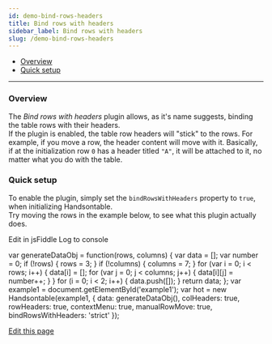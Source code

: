```yaml
---
id: demo-bind-rows-headers
title: Bind rows with headers
sidebar_label: Bind rows with headers
slug: /demo-bind-rows-headers
---
```


*   [Overview](#overview)
*   [Quick setup](#setup)

* * *

### Overview

The _Bind rows with headers_ plugin allows, as it's name suggests, binding the table rows with their headers.  
If the plugin is enabled, the table row headers will "stick" to the rows. For example, if you move a row, the header content will move with it. Basically, if at the initialization row `0` has a header titled `"A"`, it will be attached to it, no matter what you do with the table.

### Quick setup

To enable the plugin, simply set the `bindRowsWithHeaders` property to `true`, when initializing Handsontable.  
Try moving the rows in the example below, to see what this plugin actually does.

Edit in jsFiddle Log to console

var generateDataObj = function(rows, columns) { var data = \[\]; var number = 0; if (!rows) { rows = 3; } if (!columns) { columns = 7; } for (var i = 0; i < rows; i++) { data\[i\] = \[\]; for (var j = 0; j < columns; j++) { data\[i\]\[j\] = number++; } } for (i = 0; i < 2; i++) { data.push(\[\]); } return data; }; var example1 = document.getElementById('example1'); var hot = new Handsontable(example1, { data: generateDataObj(), colHeaders: true, rowHeaders: true, contextMenu: true, manualRowMove: true, bindRowsWithHeaders: 'strict' });

[Edit this page](https://github.com/handsontable/docs/edit/8.2.0/tutorials/bind-rows-headers.html)
